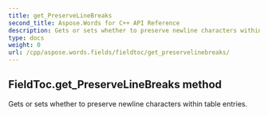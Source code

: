 ```yaml
---
title: get_PreserveLineBreaks
second_title: Aspose.Words for C++ API Reference
description: Gets or sets whether to preserve newline characters within table entries. 
type: docs
weight: 0
url: /cpp/aspose.words.fields/fieldtoc/get_preservelinebreaks/
---
```

## FieldToc.get_PreserveLineBreaks method


Gets or sets whether to preserve newline characters within table entries.

